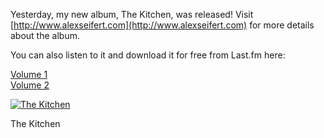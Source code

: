 Yesterday, my new album, The Kitchen, was released! Visit [http://www.alexseifert.com](http://www.alexseifert.com) for more details about the album.

You can also listen to it and download it for free from Last.fm here:

[Volume 1](http://www.last.fm/music/Alex+Seifert/The+Kitchen+Vol+1)  
[Volume 2](http://www.last.fm/music/Alex+Seifert/The+Kitchen+Vol+2)

[![The Kitchen](https://i0.wp.com/alexseifert.wordpress.com/wp-content/uploads/2009/02/the-kitchen300.jpg?resize=300%2C300 "The Kitchen")](http://www.undesregnet.com/2009/02/26/my-new-album/the-kitchen300/)

The Kitchen
